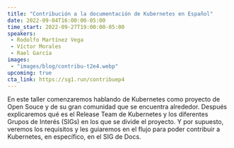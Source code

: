 ```yaml
---
title: "Contribución a la documentación de Kubernetes en Español"
date: 2022-09-04T16:00:00-05:00
time_start: 2022-09-27T19:00:00-05:00
speakers:
 - Rodolfo Martínez Vega
 - Víctor Morales
 - Rael García
images: 
 - "images/blog/contribu-t2e4.webp"
upcoming: true
cta_link: https://sg1.run/contribuep4
---
```


En este taller comenzaremos hablando de Kubernetes como proyecto de Open Souce y de su gran comunidad que se encuentra alrededor. Después explicaremos qué es el Release Team de Kubernetes y los diferentes Grupos de Interés (SIGs) en los que se divide el proyecto. Y por supuesto, veremos los requisitos y les guiaremos en el flujo para poder contribuir a Kubernetes, en específico, en el SIG de Docs.




  
